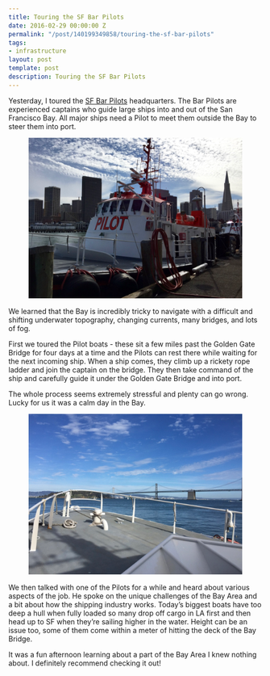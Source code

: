 ```yaml
---
title: Touring the SF Bar Pilots
date: 2016-02-29 00:00:00 Z
permalink: "/post/140199349858/touring-the-sf-bar-pilots"
tags:
- infrastructure
layout: post
template: post
description: Touring the SF Bar Pilots
---
```


<p>Yesterday, I toured the <a href="http://sfbarpilots.com/">SF Bar Pilots</a> headquarters. The Bar Pilots are experienced captains who guide large ships into and out of the San Francisco Bay. All major ships need a Pilot to meet them outside the Bay to steer them into port.</p><figure class="tmblr-full" data-orig-height="768" data-orig-width="1024"><img src="/images/da580921c75116473d6090104bd9ddd885ccd08062fb0f87eecddd9da338ef33.png" data-orig-height="768" data-orig-width="1024"></figure><p>We learned that the Bay is incredibly tricky to navigate with a difficult and shifting underwater topography, changing currents, many bridges, and lots of fog.</p><p>First we toured the Pilot boats - these sit a few miles past the Golden Gate Bridge for four days at a time and the Pilots can rest there while waiting for the next incoming ship. When a ship comes, they climb up a rickety rope ladder and join the captain on the bridge. They then take command of the ship and carefully guide it under the Golden Gate Bridge and into port.</p><p>The whole process seems extremely stressful and plenty can go wrong. Lucky for us it was a calm day in the Bay.</p><figure class="tmblr-full" data-orig-height="768" data-orig-width="1024"><img src="/images/2e6072976c87b5a09b56cb9f199fe90535e6616bfc6ed86fbc8562317fc5a4b5.png" data-orig-height="768" data-orig-width="1024"></figure><p>We then talked with one of the Pilots for a while and heard about various aspects of the job. He spoke on the unique challenges of the Bay Area and a bit about how the shipping industry works. Today’s biggest boats have too deep a hull when fully loaded so many drop off cargo in LA first and then head up to SF when they’re sailing higher in the water. Height can be an issue too, some of them come within a meter of hitting the deck of the Bay Bridge.</p><p>It was a fun afternoon learning about a part of the Bay Area I knew nothing about. I definitely recommend checking it out!</p>